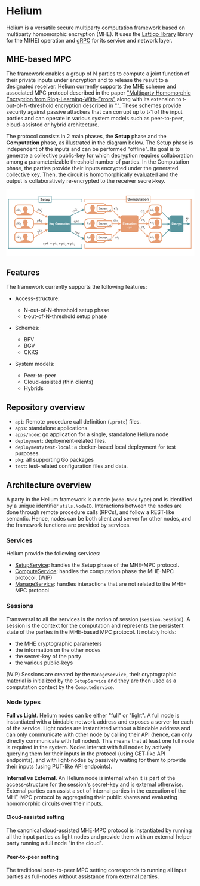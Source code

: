 # Helium

Helium is a versatile secure multiparty computation framework based on multiparty homomorphic encryption (MHE). 
It uses the [Lattigo library](https://github.com/tuneinsight/lattigo) library for the M(HE) operation and [gRPC](https://grpc.io/) for its service and network layer.

## MHE-based MPC

The framework enables a group of N parties to compute a joint function of their private inputs under encryption and to release the result to a designated receiver.
Helium currently supports the MHE scheme and associated MPC protocol described in the paper ["Multiparty Homomorphic Encryption from Ring-Learning-With-Errors"](https://eprint.iacr.org/2020/304.pdf) along with its extension to t-out-of-N-threshold encryption described in [""](). These schemes provide security against passive attackers that can corrupt up to t-1 of the input parties and can operate in various system models such as peer-to-peer, cloud-assisted or hybrid architecture.

The protocol consists in 2 main phases, the **Setup** phase and the **Computation** phase, as illustrated in the diagram below. 
The Setup phase is independent of the inputs and can be performed "offline".
Its goal is to generate a collective public-key for which decryption requires collaboration among a parameterizable threshold number of parties.
In the Computation phase, the parties provide their inputs encrypted under the generated collective key.
Then, the circuit is homomorphically evaluated and the output is collaboratively re-encrypted to the receiver secret-key.

![Diagram of MHE-MPC](images/mhempc.png)

## Features

The framework currently supports the following features:

* Access-structure:
  - N-out-of-N-threshold setup phase
  - t-out-of-N-threshold setup phase

* Schemes:
  - BFV
  - BGV
  - CKKS

* System models:
  - Peer-to-peer
  - Cloud-assisted (thin clients)
  - Hybrids

## Repository overview

* `api`: Remote procedure call definition (`.proto`) files.
* `apps`: standalone applications.
* `apps/node`: go application for a single, standalone Helium node
* `deployment`: deployment-related files.
* `deployment/test-local`: a docker-based local deployment for test purposes.
* `pkg`: all supporting Go packages
* `test`: test-related configuration files and data. 

## Architecture overview
A party in the Helium framework is a node (`node.Node` type) and is identified by a unique identifier `utils.NodeID`.
Interactions between the nodes are done through remote procedure calls (RPCs), and follow a REST-like semantic.
Hence, nodes can be both client and server for other nodes, and the framework functions are provided by services.

### Services
Helium provide the following services:
* [SetupService](#setupservice): handles the Setup phase of the MHE-MPC protocol.
* [ComputeService](#computingservice): handles the computation phase the MHE-MPC protocol. (WIP)
* [ManageService](#): handles interactions that are not related to the MHE-MPC protocol

### Sessions
Transversal to all the services is the notion of session (`session.Session`). A session is the context for the computation and represents the persistent state of the parties in the MHE-based MPC protocol.
It notably holds:
- the MHE cryptographic parameters
- the information on the other nodes
- the secret-key of the party
- the various public-keys

(WIP) Sessions are created by the `ManageService`, their cryptographic material is initialized by the `SetupService` and they are then used as a computation context by the `ComputeService`.

### Node types

**Full vs Light**. Helium nodes can be either "full" or "light". A full node is instantiated with a bindable network address and exposes a server for each of the service.
Light nodes are instantiated without a bindable address and can only communicate with other node by calling their API (hence, can only directly communicate with full nodes).
This means that at least one full node is required in the system.
Nodes interact with full nodes by actively querying them for their inputs in the protocol (using GET-like API endpoints),
and with light-nodes by passively waiting for them to provide their inputs (using PUT-like API endpoints). 

**Internal vs External**. An Helium node is internal when it is part of the access-structure for the session's secret-key and is external otherwise.
External parties can assist a set of internal parties in the execution of the MHE-MPC protocol by aggregating their public shares and evaluating homomorphic circuits over their inputs.

#### Cloud-assisted setting
The canonical cloud-assisted MHE-MPC protocol is instantiated by running all the input parties as light nodes and provide them with an external helper party running a full node "in the cloud".

#### Peer-to-peer setting
The traditional peer-to-peer MPC setting corresponds to running all input parties as full-nodes without assistance from external parties.
